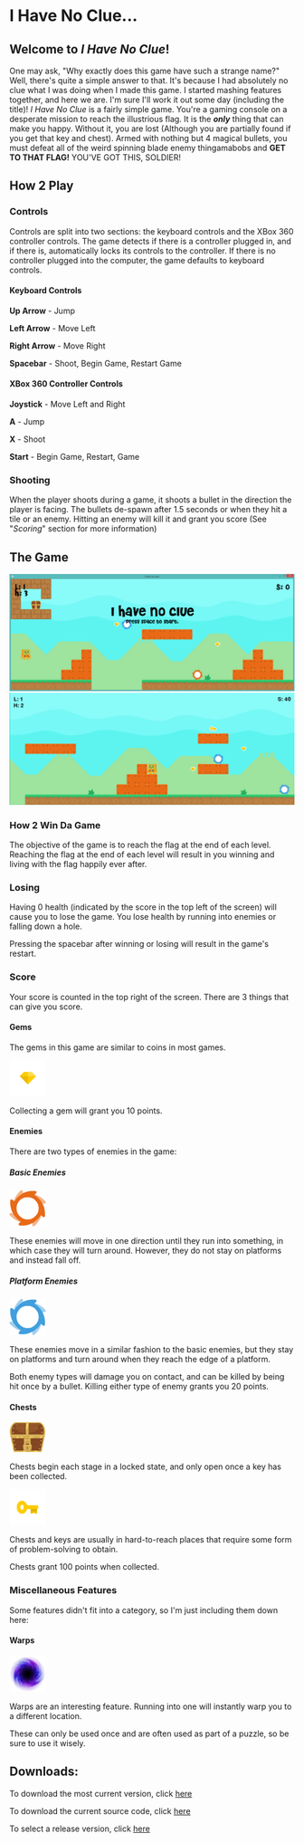 # I Have No Clue...

## Welcome to _I Have No Clue_! 
One may ask, "Why exactly does this game have such a strange name?" Well, there's quite a simple answer to that. It's because I had absolutely no clue what I was doing when I made this game. I started mashing features together, and here we are. I'm sure I'll work it out some day (including the title)! _I Have No Clue_ is a fairly simple game. You're a gaming console on a desperate mission to reach the illustrious flag. It is the **_only_** thing that can make you happy. Without it, you are lost (Although you are partially found if you get that key and chest). Armed with nothing but 4 magical bullets, you must defeat all of the weird spinning blade enemy thingamabobs and **GET TO THAT FLAG!** YOU'VE GOT THIS, SOLDIER!

## How 2 Play

### Controls
Controls are split into two sections: the keyboard controls and the XBox 360 controller controls. The game detects if there is a controller plugged in, and if there is, automatically locks its controls to the controller. If there is no controller plugged into the computer, the game defaults to keyboard controls.

#### Keyboard Controls
**Up Arrow** - Jump

**Left Arrow** - Move Left

**Right Arrow** - Move Right

**Spacebar** - Shoot, Begin Game, Restart Game

#### XBox 360 Controller Controls
**Joystick** - Move Left and Right

**A** - Jump

**X** - Shoot

**Start** - Begin Game, Restart, Game

### Shooting
When the player shoots during a game, it shoots a bullet in the direction the player is facing. The bullets de-spawn after 1.5 seconds or when they hit a tile or an enemy. Hitting an enemy will kill it and grant you score (See "_Scoring_" section for more information)

## The Game
![Start Screen](https://github.com/CactusBro74/i-have-no-clue/raw/master/assets/images/github-images/StartScreen.png "Start Screen")
![Gameplay](https://github.com/CactusBro74/i-have-no-clue/raw/master/assets/images/github-images/Gameplay.png "Gameplay")

### How 2 Win Da Game
The objective of the game is to reach the flag at the end of each level. Reaching the flag at the end of each level will result in you winning and living with the flag happily ever after.

### Losing
Having 0 health (indicated by the score in the top left of the screen) will cause you to lose the game. You lose health by running into enemies or falling down a hole.


Pressing the spacebar after winning or losing will result in the game's restart.

### Score
Your score is counted in the top right of the screen. There are 3 things that can give you score.

#### Gems
The gems in this game are similar to coins in most games.

![Gem](https://github.com/CactusBro74/i-have-no-clue/raw/master/assets/images/github-images/Gem.png "Gem")

Collecting a gem will grant you 10 points.

#### Enemies
There are two types of enemies in the game:

##### Basic Enemies
![Basic Enemy](https://github.com/CactusBro74/i-have-no-clue/raw/master/assets/images/github-images/BasicEnemy.png "Basic Enemy")

These enemies will move in one direction until they run into something, in which case they will turn around. However, they do not stay on platforms and instead fall off.

##### Platform Enemies
![Platform Enemy](https://github.com/CactusBro74/i-have-no-clue/raw/master/assets/images/github-images/PlatformEnemy.png "Platform Enemy")

These enemies move in a similar fashion to the basic enemies, but they stay on platforms and turn around when they reach the edge of a platform.


Both enemy types will damage you on contact, and can be killed by being hit once by a bullet. 
Killing either type of enemy grants you 20 points.

#### Chests
![Chest](https://github.com/CactusBro74/i-have-no-clue/raw/master/assets/images/github-images/Chest.png "Chest")

Chests begin each stage in a locked state, and only open once a key has been collected.

![Key](https://github.com/CactusBro74/i-have-no-clue/raw/master/assets/images/github-images/Key.png "Key")

Chests and keys are usually in hard-to-reach places that require some form of problem-solving to obtain.

Chests grant 100 points when collected.

### Miscellaneous Features
Some features didn't fit into a category, so I'm just including them down here:

#### Warps
![Warp](https://github.com/CactusBro74/i-have-no-clue/raw/master/assets/images/github-images/Warp.png "Warp")

Warps are an interesting feature. Running into one will instantly warp you to a different location. 

These can only be used once and are often used as part of a puzzle, so be sure to use it wisely.

## Downloads:
To download the most current version, click [here](https://github.com/CactusBro74/i-have-no-clue/releases/download/v0.1.0/I.Have.No.Clue.v0.1.0.exe)

To download the current source code, click [here](https://github.com/CactusBro74/i-have-no-clue/archive/v0.1.0.zip)

To select a release version, click [here](https://github.com/CactusBro74/i-have-no-clue/releases)
